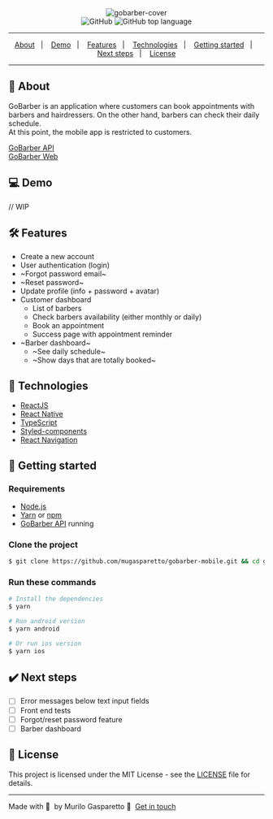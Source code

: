 <div align="center">
  <img alt="gobarber-cover" src="https://user-images.githubusercontent.com/11637616/128424764-99d140dc-d27a-462e-977b-8f3079609db9.png" width="auto" heigth="auto"/>
</div>
<div align="center">
  <img alt="GitHub" src="https://img.shields.io/badge/license-MIT-green"> <img alt="GitHub top language" src="https://img.shields.io/github/languages/top/mugasparetto/gobarber-mobile">
</div>

------------

<p align="center">
  <a href="#pencil-about">About</a>&nbsp;&nbsp;&nbsp;|&nbsp;&nbsp;&nbsp;
  <a href="#computer-demo">Demo</a>&nbsp;&nbsp;&nbsp;|&nbsp;&nbsp;&nbsp;
  <a href="#hammer_and_wrench-features">Features</a>&nbsp;&nbsp;&nbsp;|&nbsp;&nbsp;&nbsp;
  <a href="#space_invader-technologies">Technologies</a>&nbsp;&nbsp;&nbsp;|&nbsp;&nbsp;&nbsp;
  <a href="#rocket-getting-started">Getting started</a>&nbsp;&nbsp;&nbsp;|&nbsp;&nbsp;&nbsp;
    <a href="#heavy_check_mark-next-steps">Next steps</a>&nbsp;&nbsp;&nbsp;|&nbsp;&nbsp;&nbsp;
  <a href="#page_facing_up-license">License</a>
</p>

------------

## :pencil: About
GoBarber is an application where customers can book appointments with barbers and hairdressers. On the other hand, barbers can check their daily schedule.<br />
At this point, the mobile app is restricted to customers.

[GoBarber API](https://github.com/mugasparetto/gobarber-api)<br />
[GoBarber Web](https://github.com/mugasparetto/gobarber-web)

## :computer: Demo
// WIP

## :hammer_and_wrench: Features
* Create a new account
* User authentication (login)
* ~Forgot password email~
* ~Reset password~
* Update profile (info + password + avatar)
* Customer dashboard
  * List of barbers
  * Check barbers availability (either monthly or daily)
  * Book an appointment
  * Success page with appointment reminder
* ~Barber dashboard~
  * ~See daily schedule~
  * ~Show days that are totally booked~

## :space_invader: Technologies
- [ReactJS](https://reactjs.org/)
- [React Native](https://reactnative.dev/)
- [TypeScript](https://www.typescriptlang.org/)
- [Styled-components](https://styled-components.com/)
- [React Navigation](https://reactnavigation.org/)

## :rocket: Getting started

### Requirements
- [Node.js](https://nodejs.org/en/)
- [Yarn](https://classic.yarnpkg.com/) or [npm](https://www.npmjs.com/)
- [GoBarber API](https://github.com/mugasparetto/gobarber-api) running

### Clone the project
```bash
$ git clone https://github.com/mugasparetto/gobarber-mobile.git && cd gobarber-mobile
```

### Run these commands
```bash
# Install the dependencies
$ yarn

# Run android version
$ yarn android

# Or run ios version
$ yarn ios
```

## :heavy_check_mark: Next steps
- [ ] Error messages below text input fields
- [ ] Front end tests
- [ ] Forgot/reset password feature
- [ ] Barber dashboard

## :page_facing_up: License
This project is licensed under the MIT License - see the [LICENSE](LICENSE) file for details.

---

Made with 💜 &nbsp;by Murilo Gasparetto 👋 &nbsp;[Get in touch](https://www.linkedin.com/in/mugasparetto/)
